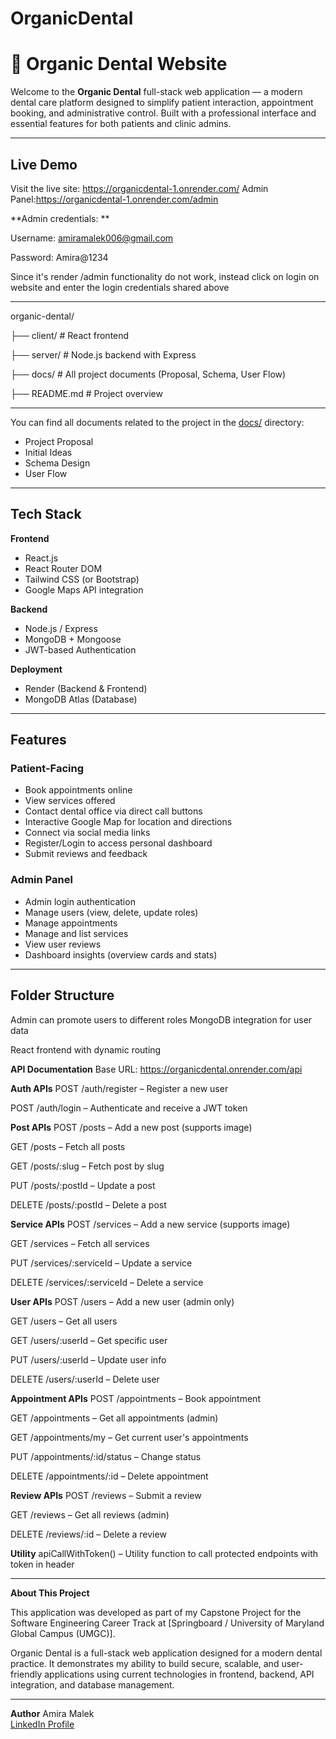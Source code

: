 # OrganicDental

# 🦷 Organic Dental Website

Welcome to the **Organic Dental** full-stack web application — a modern dental care platform designed to simplify patient interaction, appointment booking, and administrative control. Built with a professional interface and essential features for both patients and clinic admins.

---

##  Live Demo

Visit the live site: https://organicdental-1.onrender.com/
Admin Panel:https://organicdental-1.onrender.com/admin

**Admin credentials: **

Username: amiramalek006@gmail.com	

Password: Amira@1234

Since it's render /admin functionality do not work, instead click on login on website and enter the login credentials shared above

---


organic-dental/


├── client/ # React frontend

├── server/ # Node.js backend with Express

├── docs/ # All project documents (Proposal, Schema, User Flow)

├── README.md # Project overview

---

You can find all documents related to the project in the [docs/](./docs) directory:

- Project Proposal
- Initial Ideas
- Schema Design
- User Flow

  
---

## Tech Stack

**Frontend**
- React.js
- React Router DOM
- Tailwind CSS (or Bootstrap)
- Google Maps API integration

**Backend**
- Node.js / Express
- MongoDB + Mongoose
- JWT-based Authentication

**Deployment**
- Render (Backend & Frontend)
- MongoDB Atlas (Database)

---

##  Features

###  Patient-Facing
- Book appointments online
- View services offered
- Contact dental office via direct call buttons
- Interactive Google Map for location and directions
- Connect via social media links
- Register/Login to access personal dashboard
- Submit reviews and feedback

###  Admin Panel
- Admin login authentication
- Manage users (view, delete, update roles)
- Manage appointments
- Manage and list services
- View user reviews
- Dashboard insights (overview cards and stats)

---

##  Folder Structure


Admin can promote users to different roles
MongoDB integration for user data

React frontend with dynamic routing

**API Documentation**
Base URL: https://organicdental.onrender.com/api

**Auth APIs**
POST /auth/register – Register a new user

POST /auth/login – Authenticate and receive a JWT token

**Post APIs**
POST /posts – Add a new post (supports image)

GET /posts – Fetch all posts

GET /posts/:slug – Fetch post by slug

PUT /posts/:postId – Update a post

DELETE /posts/:postId – Delete a post

**Service APIs**
POST /services – Add a new service (supports image)

GET /services – Fetch all services

PUT /services/:serviceId – Update a service

DELETE /services/:serviceId – Delete a service

**User APIs**
POST /users – Add a new user (admin only)

GET /users – Get all users

GET /users/:userId – Get specific user

PUT /users/:userId – Update user info

DELETE /users/:userId – Delete user

**Appointment APIs**
POST /appointments – Book appointment

GET /appointments – Get all appointments (admin)

GET /appointments/my – Get current user's appointments

PUT /appointments/:id/status – Change status

DELETE /appointments/:id – Delete appointment

**Review APIs**
POST /reviews – Submit a review

GET /reviews – Get all reviews (admin)

DELETE /reviews/:id – Delete a review

**Utility**
apiCallWithToken() – Utility function to call protected endpoints with token in header

---

**About This Project**

This application was developed as part of my Capstone Project for the Software Engineering Career Track at [Springboard / University of Maryland Global Campus (UMGC)].

Organic Dental is a full-stack web application designed for a modern dental practice. It demonstrates my ability to build secure, scalable, and user-friendly applications using current technologies in frontend, backend, API integration, and database management.

---

**Author**
Amira Malek  
[LinkedIn Profile](https://www.linkedin.com/in/amira-malek-733301307/)

